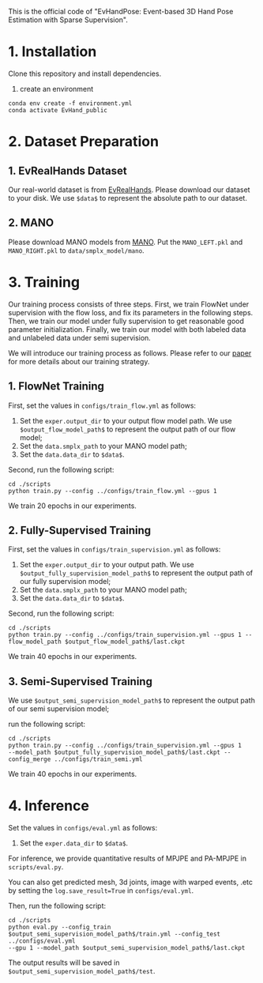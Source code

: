 This is the official code of "EvHandPose: Event-based 3D Hand Pose Estimation with Sparse Supervision".

# 1. Installation
Clone this repository and install dependencies.
1. create an environment
```
conda env create -f environment.yml
conda activate EvHand_public
```

# 2. Dataset Preparation
## 1. EvRealHands Dataset
Our real-world dataset is from [EvRealHands](https://www.dropbox.com/scl/fi/x3bmfw2tfmqaghagb6alx/EvRealHands.zip?rlkey=gvukp6yv86ypmio7dnce20w2y&st=mg1z06o7&dl=0).
Please download our dataset to your disk. We use ```$data$``` to represent the absolute path to our dataset.

## 2. MANO
Please download MANO models from [MANO](https://mano.is.tue.mpg.de/download.php).
Put the ```MANO_LEFT.pkl``` and ```MANO_RIGHT.pkl``` to ```data/smplx_model/mano```.

# 3. Training
Our training process consists of three steps. First, we train FlowNet under supervision with the flow loss,
and fix its parameters in the following steps. Then, we train our model under fully supervision to get reasonable 
good parameter initialization. Finally, we train our model with both labeled data and unlabeled data under semi 
supervision. 

We will introduce our training process as follows. Please refer to our [paper](https://arxiv.org/html/2303.02862v3) for more details about our training strategy.

## 1. FlowNet Training
First, set the values in ```configs/train_flow.yml``` as follows:
1. Set the ```exper.output_dir``` to your output flow model path. We use ```$output_flow_model_path$``` to represent the output path of our flow model;
2. Set the ```data.smplx_path``` to your MANO model path;
3. Set the ```data.data_dir``` to ```$data$```.

Second, run the following script:
```
cd ./scripts
python train.py --config ../configs/train_flow.yml --gpus 1
```

We train 20 epochs in our experiments.

## 2. Fully-Supervised Training
First, set the values in ```configs/train_supervision.yml``` as follows:
1. Set the ```exper.output_dir``` to your output path. We use ```$output_fully_supervision_model_path$``` to represent the output path of our fully supervision model;
2. Set the ```data.smplx_path``` to your MANO model path;
3. Set the ```data.data_dir``` to ```$data$```.

Second, run the following script:
```
cd ./scripts
python train.py --config ../configs/train_supervision.yml --gpus 1 --flow_model_path $output_flow_model_path$/last.ckpt
```

We train 40 epochs in our experiments.

## 3. Semi-Supervised Training
We use ```$output_semi_supervision_model_path$``` to represent the output path of our semi supervision model;

run the following script:
```
cd ./scripts
python train.py --config ../configs/train_supervision.yml --gpus 1 
--model_path $output_fully_supervision_model_path$/last.ckpt --config_merge ../configs/train_semi.yml
```

We train 40 epochs in our experiments.

# 4. Inference
Set the values in ```configs/eval.yml``` as follows:

1. Set the ```exper.data_dir``` to ```$data$```.

For inference, we provide quantitative results of MPJPE and PA-MPJPE in ```scripts/eval.py```.

You can also get predicted mesh, 3d joints, image with warped events, .etc by setting the  ```log.save_result=True```
in  ```configs/eval.yml```.

Then, run the following script:
```
cd ./scripts
python eval.py --config_train $output_semi_supervision_model_path$/train.yml --config_test ../configs/eval.yml
--gpu 1 --model_path $output_semi_supervision_model_path$/last.ckpt 
```

The output results will be saved in ```$output_semi_supervision_model_path$/test```.